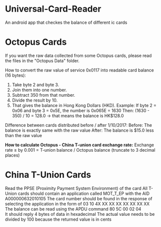 # Universal-Card-Reader
An android app that checkes the balance of different ic cards

# Octopus Cards
If you want the raw data collected from some Octopus cards, please read the files in the "Octopus Data" folder.

How to convert the raw value of service 0x0117 into readable card balance (16 bytes):
1. Take byte 2 and byte 3.
2. Join them into one number.
3. Subtract 350 from that number.
5. Divide the result by 10.
4. That gives the balance in Hong Kong Dollars (HKD).
Example:
If byte 2 = 0x06 and byte 3 = 0x5E, the number is 0x065E = 1630
Then:
 (1630 - 350) / 10 = 128.0 → that means the balance is HK$128.0

Difference between cards distributed before / after 1/10/2017:
Before: The balance is exactly same with the raw value
After: The balance is $15.0 less than the raw value

**How to calculate Octopus - China T-union card exchange rate:**
Exchange rate ≥ by 0.001 = T-union balance / Octopus balance (truncate to 3 decimal places)

# China T-Union Cards
Read the PPSE (Proximity Payment System Environment) of the card
All T-Union cards should contain an application called MOT_T_EP with the AID A000000632010105
The card number should be found in the response of selecting the application in the form of 03 10 4X XX XX XX XX XX XX XX
The balance can be read using the APDU command 80 5C 00 02 04  
It should reply 4 bytes of data in hexadecimal
The actual value needs to be divided by 100 because the returned value is in cents
